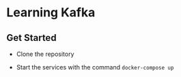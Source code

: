 # Learning Kafka

## Get Started

* Clone the repository

* Start the services with the command `docker-compose up`
